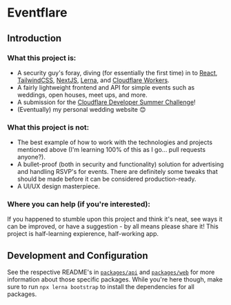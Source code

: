 # Eventflare

## Introduction

### What this project is:

- A security guy's foray, diving (for essentially the first time) in to [React](https://reactjs.org/), [TailwindCSS](https://tailwindcss.com/), [NextJS](https://nextjs.org/), [Lerna](https://lerna.js.org/), and [Cloudflare Workers](https://workers.cloudflare.com/).
- A fairly lightweight frontend and API for simple events such as weddings, open houses, meet ups, and more.
- A submission for the [Cloudflare Developer Summer Challenge](https://challenge.developers.cloudflare.com/)!
- (Eventually) my personal wedding website 😊

### What this project is not:

- The best example of how to work with the technologies and projects mentioned above (I'm learning 100% of this as I go... pull requests anyone?).
- A bullet-proof (both in security and functionality) solution for advertising and handling RSVP's for events. There are definitely some tweaks that should be made before it can be considered production-ready.
- A UI/UX design masterpiece.

### Where you can help (if you're interested):

If you happened to stumble upon this project and think it's neat, see ways it can be improved, or have a suggestion - by all means please share it! This project is half-learning expierence, half-working app.

## Development and Configuration

See the respective README's in [`packages/api`](https://github.com/CS-5/eventflare/tree/main/packages/api) and [`packages/web`](https://github.com/CS-5/eventflare/tree/main/packages/web) for more information about those specific packages. While you're here though, make sure to run `npx lerna bootstrap` to install the dependencies for all packages.
